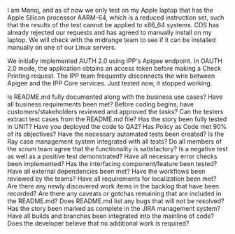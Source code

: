 I am Manoj, and as of now we only test on my Apple laptop that has the Apple Silicon processor AARM-64, which is a reduced instruction set, such that the results of the test cannot be applied to x86_64 systems.
CDS has already rejected our requests and has agreed to manually install on my laptop. We will check with the midrange team to see if it can be installed manually on one of our Linux servers.

We initially implemented AUTH 2.0 using IPP's Apigee endpoint.
In OAUTH 2.0 mode, the application obtains an access token before making a Check Printing request. The IPP team frequently disconnects the wire between Apigee and the IPP Core services. Just tested now, it stopped working.

Is README.md fully documented along with the business use cases?
Have all business requirements been met?
Before coding begins, have customers/stakeholders reviewed and approved the tasks?
Can the testers extract test cases from the README.md file?
Has the story been fully tested in UNIT?
Have you deployed the code to QA2?
Has Policy as Code met 90% of its objectives?
Have the necessary automated tests been created?
Is the Ray case management system integrated with all tests?
Do all members of the scrum team agree that the functionality is satisfactory?
Is a negative test as well as a positive test demonstrated?
Have all necessary error checks been implemented?
Has the interfacing component/feature been tested?
Have all external dependencies been met?
Have the workflows been reviewed by the teams?
Have all requirements for localization been met?
Are there any newly discovered work items in the backlog that have been recorded?
Are there any caveats or gotchas remaining that are included in the README.md?
Does README.md list any bugs that will not be resolved?
Has the story been marked as complete in the JIRA management system?
Have all builds and branches been integrated into the mainline of code?
Does the developer believe that no additional work is required?